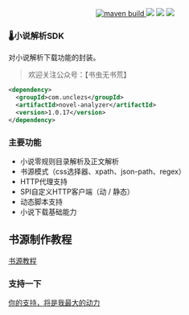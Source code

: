 <p align="center">
    <a href="https://github.com/unclezs/novel-analyzer/actions/workflows/maven.yml">
    <img src="https://img.shields.io/github/workflow/status/unclezs/novel-analyzer/Java%20CI%20with%20Maven" alt="maven build"/>
    </a>
	<img src="https://img.shields.io/github/v/release/unclezs/novel-analyzer"/>
	<img src="https://img.shields.io/badge/jdk-8.221-green"/>
	<img src="https://img.shields.io/badge/platform-win linux mac-green"/>
</p>

### 🌡️小说解析SDK

对小说解析下载功能的封装。

> 欢迎关注公众号：【书虫无书荒】

```xml
<dependency>
  <groupId>com.unclezs</groupId>
  <artifactId>novel-analyzer</artifactId>
  <version>1.0.17</version>
</dependency>
```

### 主要功能

- 小说零规则目录解析及正文解析
- 书源模式（css选择器、xpath、json-path、regex）
- HTTP代理支持
- SPI自定义HTTP客户端（动 / 静态）
- 动态脚本支持
- 小说下载基础能力

## 书源制作教程

[书源教程](https://app.unclezs.com/booksource/)

### 支持一下

[你的支持，将是我最大的动力](https://app.unclezs.com/sponsors/)
